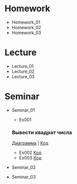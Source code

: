 # Homework
  - Homework_01
  - Homework_02
  - Homework_03
# Lecture
  - Lecture_01
  - Lecture_02
  - Lecture_03
# Seminar
  - Seminar_01
     - Ex001 
     ### Вывести квадрат числа
     
     [Диаграмма](Seminar\Seminar_01\Ex_001\diagram.drawio.png) | [Код](Seminar\Seminar_01\Ex_001\Program.cs) 
     - Ex002 [Код](Seminar\Seminar_01\Ex_002\Program.cs)
     - Ex003 [Код](Seminar\Seminar_01\Ex_003\Program.cs)
  - Seminar_02
  - Seminar_03